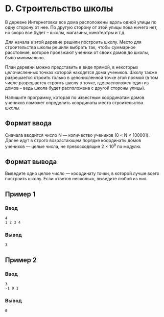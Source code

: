 # D. Строительство школы

В деревне Интернетовка все дома расположены вдоль одной улицы по одну сторону от нее. По другую сторону от этой улицы
пока ничего нет, но скоро все будет – школы, магазины, кинотеатры и т.д.

Для начала в этой деревне решили построить школу. Место для строительства школы решили выбрать так, чтобы суммарное
расстояние, которое проезжают ученики от своих домов до школы, было минимально.

План деревни можно представить в виде прямой, в некоторых целочисленных точках которой находятся дома учеников. Школу
также разрешается строить только в целочисленной точке этой прямой (в том числе разрешается строить школу в точке, где
расположен один из домов – ведь школа будет расположена с другой стороны улицы).

Напишите программу, которая по известным координатам домов учеников поможет определить координаты места строительства
школы.

## Формат ввода

Сначала вводится число N — количество учеников (0 < N < 100001). Далее идут в строго возрастающем порядке координаты
домов учеников — целые числа, не превосходящие 2 × 10<sup>9</sup> по модулю.

## Формат вывода

Выведите одно целое число — координату точки, в которой лучше всего построить школу. Если ответов несколько, выведите
любой из них.

## Пример 1

### Ввод

    4
    1 2 3 4

### Вывод

    3

## Пример 2

### Ввод

    3
    -1 0 1

### Вывод

    0

